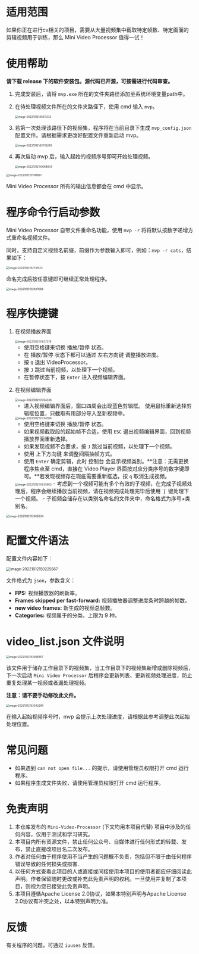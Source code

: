 # 适用范围

如果你正在进行cv相关的项目，需要从大量视频集中截取特定帧数、特定画面的剪辑视频用于训练，那么 Mini Video Processor 值得一试！



# 使用帮助

**请下载 release 下的软件安装包。源代码已开源，可按需进行代码审查。**

1. 完成安装后，请将 `mvp.exe` 所在的文件夹路径添加至系统环境变量path中。

2. 在待处理视频文件所在的文件夹路径下，使用 cmd 输入 `mvp`。

   <img src=".\assets\image-20221012145511233.png" alt="image-20221012145511233" style="zoom:50%;" />

3. 若第一次处理该路径下的视频集，程序将在当前目录下生成 `mvp_config.json` 配置文件。请根据需求更改好配置文件重新启动 mvp。

   <img src=".\assets\image-20221012145733285.png" alt="image-20221012145733285" style="zoom:50%;" />

4. 再次启动 mvp 后，输入起始的视频序号即可开始处理视频。

   <img src=".\assets\image-20221012150056934.png" alt="image-20221012150056934" style="zoom:50%;" />

   

<img src=".\assets\image-20221012151141667.png" alt="image-20221012151141667" style="zoom:50%;" />

Mini Video Processor 所有的输出信息都会在 cmd 中显示。



# 程序命令行启动参数

Mini Video Processor 自带文件重命名功能，使用 `mvp -r` 将将默认按数字递增方式重命名视频文件。

同时，支持自定义视频名前缀，前缀作为参数输入即可，例如：`mvp -r cats`，结果如下：

<img src=".\assets\image-20221012152718523.png" alt="image-20221012152718523" style="zoom:50%;" />

命名完成后按任意键即可继续正常处理程序。

<img src=".\assets\image-20221012152837688.png" alt="image-20221012152837688" style="zoom:50%;" />



# 程序快捷键

1. 在视频播放界面

   <img src=".\assets\image-20221012151637378.png" alt="image-20221012151637378" style="zoom:50%;" />

   - 使用空格键来切换 播放/暂停 状态。
   - 在 播放/暂停 状态下都可以通过 左右方向键 调整播放进度。
   - 按 `Q` 退出 VideoProcessor。
   - 按 `J` 跳过当前视频，以处理下一个视频。
   - 在暂停状态下，按 `Enter` 进入视频编辑界面。

3. 在视频编辑界面

   <img src=".\assets\image-20221012151704336.png" alt="image-20221012151704336" style="zoom:50%;" />
   
   - 进入视频编辑界面后，窗口四周会出现蓝色剪辑框。
     使用鼠标重新选择剪辑框位置，只截取有用部分导入至新视频中。
   
   <img src=".\assets\image-20221012151734064.png" alt="image-20221012151734064" style="zoom:50%;" />
   
   - 使用空格键来切换 播放/暂停 状态。
   - 如果视频截取段的起始帧不合适，使用 `ESC` 退出视频编辑界面，回到视频播放界面重新选择。
   - 如果发现视频不合要求，按 `J` 跳过当前视频，以处理下一个视频。
   - 使用 上下方向键 来调整间隔抽帧方式。
   - 使用 `Enter` 确定剪辑，此时 控制台 会显示视频类别。**注意：无需更换程序焦点至 cmd，直接在 Video Player 界面按对应分类序号的数字键即可。**若发现视频存在瑕疵需要重新框选，按 `q` 取消生成视频。
   
   <img src=".\assets\image-20221012151835902.png" alt="image-20221012151835902" style="zoom:50%;" />
   - 考虑到一个视频可能有多个有效的子视频，在完成子视频处理后，程序会继续播放当前视频，请在视频完成处理完毕后使用 `j` 键处理下一个视频。
   - 子视频会储存在以类别名命名的文件夹中，命名格式为序号+类别名。
   

<img src=".\assets\image-20221012152406034.png" alt="image-20221012152406034" style="zoom:50%;" />



# 配置文件语法

配置文件内容如下：

<img src=".\assets\image-20221012150225567.png" alt="image-20221012150225567" style="zoom:70%;" />

文件格式为 `json`，参数含义：

- **FPS:** 视频播放器的刷新率。
- **Frames skipped per fast-forward:** 视频播放器调整进度条时跨越的帧数。
- **new video frames:** 新生成的视频总帧数。
- **Categories:** 视频属于的分类。上限为 9 种。



# video_list.json 文件说明

<img src=".\assets\image-20221012152946557.png" alt="image-20221012152946557" style="zoom:50%;" />

该文件用于储存工作目录下的视频集，当工作目录下的视频集新增或删除视频后，下一次启动 `Mini Video Processor` 后程序会更新列表、更新视频处理进度，防止重复处理某一视频或者漏处理视频。

**注意：请不要手动修改此文件。**

<img src=".\assets\image-20221012153342294.png" alt="image-20221012153342294" style="zoom:50%;" />

在输入起始视频序号时，mvp 会提示上次处理进度，请根据此参考调整此次起始处理位置。



# 常见问题

- 如果遇到 `can not open file...` 的提示，请使用管理员权限打开 cmd 运行程序。
- 如果程序生成文件失败，请使用管理员权限打开 cmd 运行程序。



# 免责声明

1. 本仓库发布的 `Mini-Video-Processor` (下文均用本项目代替) 项目中涉及的任何内容，仅用于测试和学习研究。
2. 本项目内所有资源文件，禁止任何公众号、自媒体进行任何形式的转载、发布，禁止直接改项目名二次发布。
3. 作者对任何由于程序使用不当产生的问题概不负责，包括但不限于由任何程序错误导致的任何损失或损害.
4. 以任何方式查看此项目的人或直接或间接使用本项目的使用者都应仔细阅读此声明。作者保留随时更改或补充此免责声明的权利。一旦使用并复制了本项目，则视为您已接受此免责声明。
5. 本项目遵循Apache License 2.0协议，如果本特别声明与Apache License 2.0协议有冲突之处，以本特别声明为准。



# 反馈

有关程序的问题，可通过 `iuuses` 反馈。





